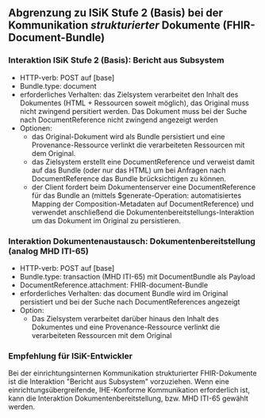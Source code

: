 ## Abgrenzung zu ISiK Stufe 2 (Basis) bei der Kommunikation *strukturierter* Dokumente (FHIR-Document-Bundle)

### Interaktion ISiK Stufe 2 (Basis): Bericht aus Subsystem
* HTTP-verb: POST auf [base]
* Bundle.type: document
* erforderliches Verhalten: das Zielsystem verarbeitet den Inhalt des Dokumentes (HTML + Ressourcen soweit möglich), das Original muss nicht zwingend persitiert werden. Das Dokument muss bei der Suche nach DocumentReference nicht zwingend angezeigt werden
* Optionen:
  * das Original-Dokument wird als Bundle persistiert und eine Provenance-Ressource verlinkt die verarbeiteten Ressourcen mit dem Original.
  * das Zielsystem erstellt eine DocumentReference und verweist damit auf das Bundle (oder nur das HTML) um bei Anfragen nach DocumentReference das Bundle brücksichtigen zu können.
  * der Client fordert beim Dokumentenserver eine DocumentReference für das Bundle an (mittels $generate-Operation: automatisiertes Mapping der Composition-Metadaten auf DocumentReference) und verwendet anschließend die Dokumentenbereitstellungs-Interaktion um das Dokument im Original zu persistieren.

### Interaktion Dokumentenaustausch: Dokumentenbereitstellung (analog MHD ITI-65) 
* HTTP-verb: POST auf [base]
* Bundle.type: transaction (MHD ITI-65) mit DocumentBundle als Payload
* DocumentReference.attachment: FHIR-document-Bundle
* erforderliches Verhalten: das document Bundle wird im Original persistiert und bei der Suche nach DocumentReferences angezeigt
* Option:
  * Das Zielsystem verarbeitet darüber hinaus den Inhalt des Dokumentes und eine Provenance-Ressource verlinkt die verarbeiteten Ressourcen mit dem Original 

### Empfehlung für ISiK-Entwickler
Bei der einrichtungsinternen Kommunikation strukturierter FHIR-Dokumente ist die Interaktion "Bericht aus Subsystem" vorzuziehen. Wenn eine einrichtungsübergreifende, IHE-Konforme Kommunikation erforderlich ist, kann die Interaktion Dokumentenbereitstellung, bzw. MHD ITI-65 gewählt werden.
